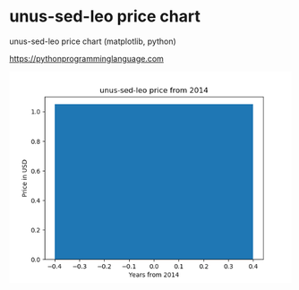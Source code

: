# unus-sed-leo price chart 

unus-sed-leo price chart (matplotlib, python)

https://pythonprogramminglanguage.com

<img src='chart.png'>
